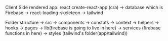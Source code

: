 Client Side rendered app: react create-react-app (cra)
  -> database which is Firebase
  -> react-loading-skeleteon
  -> tailwind

Folder structure
  -> src
    -> components
    -> constats
    -> context
    -> helpers
    -> hooks
    -> pages
    -> lib(firebase is going to live in here)
    -> services (firebase functions in here)
    -> styles (tailwind's folder(app/tailwind))
